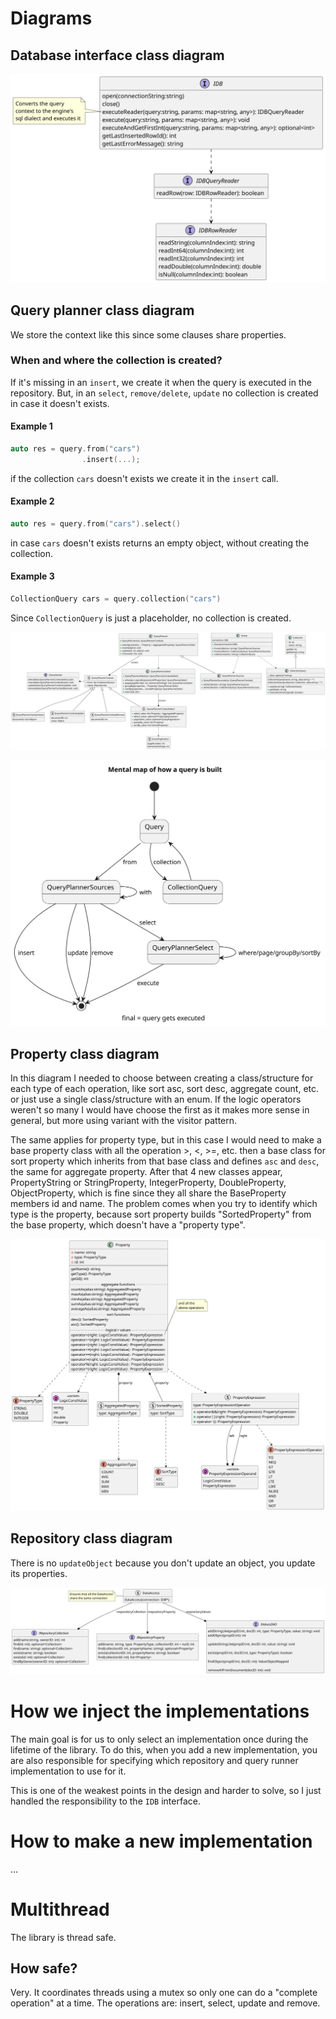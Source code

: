# Diagrams
## Database interface class diagram
![database interface diagram](diagrams/out/database_interface/database_interface.svg)

## Query planner class diagram
We store the context like this since some clauses share properties.

### When and where the collection is created?
If it's missing in an `insert`, we create it when the query is executed in the repository. 
But, in an `select`, `remove/delete`, `update` no collection is created in case it doesn't exists.

#### **Example 1**
```c++
auto res = query.from("cars")
                .insert(...);
```
if the collection `cars` doesn't exists we create it in the `insert` call.

#### **Example 2**
```c++
auto res = query.from("cars").select()
```
in case `cars` doesn't exists returns an empty object, without creating the collection.

#### **Example 3**
```c++
CollectionQuery cars = query.collection("cars")
```
Since `CollectionQuery` is just a placeholder, no collection is created.


![query planner diagram](diagrams/out/query_planner/query_planner.svg)

![query planner state diagram](diagrams/out/query_planner_state/query_planner_state.svg)

## Property class diagram
In this diagram I needed to choose between creating a class/structure for each type of each operation, like sort asc, sort desc, aggregate count, etc. or just use a single class/structure with an enum. If the logic operators weren't so many I would have choose the first as it makes more sense in general, but more using variant with the visitor pattern.

The same applies for property type, but in this case I would need to make a base property class with all the operation >, <, >=, etc. then a base class for sort property which inherits from that base class and defines `asc` and `desc`, the same for aggregate property. After that 4 new classes appear, PropertyString or StringProperty, IntegerProperty, DoubleProperty, ObjectProperty, which is fine since they all share the BaseProperty members id and name. The problem comes when you try to identify which type is the property, because sort property builds "SortedProperty" from the base property, which doesn't have a "property type".

![property diagram](diagrams/out/property/property.svg)

## Repository class diagram
There is no `updateObject` because you don't update an object, you update its properties.

![repository diagram](diagrams/out/repository/repository.svg)

# How we inject the implementations
The main goal is for us to only select an implementation once during the lifetime of the library. To do this, when you add a new implementation, you are also responsible for specifying which repository and query runner implementation to use for it.

This is one of the weakest points in the design and harder to solve, so I just handled the responsibility to the `IDB` interface.

# How to make a new implementation
...

# Multithread
The library is thread safe.

## How safe?
Very. It coordinates threads using a mutex so only one can do a "complete operation" at a time. The operations are: insert, select, update and remove.
